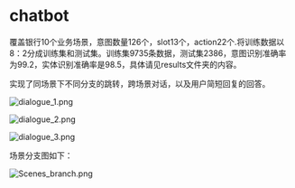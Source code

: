 # chatbot
覆盖银行10个业务场景，意图数量126个，slot13个，action22个.将训练数据以8：2分成训练集和测试集。训练集9735条数据，测试集2386，意图识别准确率为99.2，实体识别准确率是98.5，具体请见results文件夹的内容。

实现了同场景下不同分支的跳转，跨场景对话，以及用户简短回复的回答。

![dialogue_1.png](https://s2.loli.net/2022/03/13/PNugqQizdGBH8Ey.png)

![dialogue_2.png](https://s2.loli.net/2022/03/13/T7YGWelnCajqBzI.png)

![dialogue_3.png](https://s2.loli.net/2022/03/13/aCXpZ5Mkcb1qeRr.png)

场景分支图如下：


![Scenes_branch.png](https://s2.loli.net/2022/03/13/9qejYNol6h2wzyL.png)
